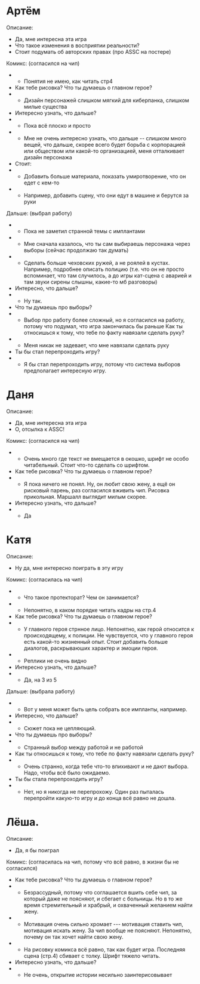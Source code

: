 # Артём
Описание:
- Да, мне интересна эта игра
- Что такое изменения в восприятии реальности?
- Стоит подумать об авторских правах (про ASSC на постере)

Комикс: (согласился на чип)
- - Понятия не имею, как читать стр4
- Как тебе рисовка? Что ты думаешь о главном герое?
- - Дизайн персонажей слишком мягкий для киберпанка, слишком милые существа
- Интересно узнать, что дальше?
- - Пока всё плоско и просто
- - Мне не очень интересно узнать, что дальше -- слишком много вещей, что дальше, скорее всего будет борьба с корпорацией или обществом или какой-то организацией, меня отталкивает дизайн персонажа
- Стоит:
- - Добавить больше материала, показать умиротворение, что он едет с кем-то
- - Например, добавить сцену, что они едут в машине и берутся за руки

Дальше: (выбрал работу)
- - Пока не заметил странной темы с имплантами
- - Мне сначала казалось, что ты сам выбираешь персонажа через выборы (сейчас продолжаю так думать)
- - Сделать больше чеховских ружей, а не роялей в кустах. Например, подробнее описать полицию (т.е. что он не просто вспоминает, что там случилось, а до игры кат-сцена с аварией и там звуки сирены слышны, какие-то мб разговоры)
- Интересно, что дальше?
- - Ну так.
- Что ты думаешь про выборы?
- - Выбор про работу более сложный, но я согласился на работу, потому что подумал, что игра закончилась бы раньше
Как ты относишься к тому, что тебе по факту навязали сделать руку?
- - Меня никак не задевает, что мне навязали сделать руку
- Ты бы стал перепроходить игру?
- - Я бы стал перепроходить игру, потому что система выборов предполагает интересную игру.

# Даня
Описание:
- Да, мне интересна эта игра
- О, отсылка к ASSC!

Комикс: (согласился на чип)
- - Очень много где текст не вмещается в окошко, шрифт не особо читабельный. Стоит что-то сделать со шрифтом.
- Как тебе рисовка? Что ты думаешь о главном герое?
- - Я пока ничего не понял. Ну, он любит свою жену, а ещё он рисковый парень, раз согласился вживить чип. Рисовка прикольная. Маршалл выглядит милым скорее.
- Интересно узнать, что дальше?
- - Да

# Катя
Описание:
- Ну да, мне интересно поиграть в эту  игру

Комикс: (согласилась на чип)
- - Что такое протекторат? Чем он занимается?
- - Непонятно, в каком порядке читать кадры на стр.4
- Как тебе рисовка? Что ты думаешь о главном герое?
- - У главного героя стрнное лицо. Непонятно, как герой относится к происходящему, к полиции. Не чувствуется, что у главного героя есть какой-то жизненный опыт. Стоит добавить больше диалогов, раскрываюших характер и эмоции героя.
- - Реплики не очень видно
- Интересно узнать, что дальше?
- - Да, на 3 из 5

Дальше: (выбрала работу)
- - Вот у меня может быть цель собрать все импланты, например.
- Интересно, что дальше?
- - Сюжет пока не цепляющий.
- Что ты думаешь про выборы?
- - Странный выбор между работой и не работой
- Как ты относишься к тому, что тебе по факту навязали сделать руку?
- - Очень странно, когда тебе что-то впихивают и не дают выбора. Надо, чтобы всё было ожидаемо.
- Ты бы стала перепроходить игру?
- - Нет, но я никогда не перепрохожу. Один раз пыталась перепройти какую-то игру и до конца всё равно не дошла.

# Лёша.
Описание:
- Да, я бы поиграл

Комикс: (согласилась на чип, потому что всё равно, в жизни бы не согласился)
- Как тебе рисовка? Что ты думаешь о главном герое?
- - Безрассудный, потому что соглашается вшить себе чип, за который даже не поясняют, и сбегает с больницы. Но в то же время стремительный и храбрый, и охваченный желанием найти жену.
- - Мотивация очень сильно хромает --- мотивация ставить чип, мотивация искать жену. За чип вообще не поясняют. Непонятно, почему он так хочет найти свою жену.
- - На рисовку комикса всё равно, так как будет игра. Последняя сцена (стр.4) сбивает с толку. Шрифт тяжело читать.
- Интересно узнать, что дальше?
- - Не очень, открытие истории несильно заинтерисовывает
